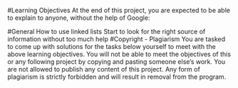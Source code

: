 #Learning Objectives At the end of this project, you are expected to be able to explain to anyone, without the help of Google:

#General How to use linked lists Start to look for the right source of information without too much help #Copyright - Plagiarism You are tasked to come up with solutions for the tasks below yourself to meet with the above learning objectives. You will not be able to meet the objectives of this or any following project by copying and pasting someone else’s work. You are not allowed to publish any content of this project. Any form of plagiarism is strictly forbidden and will result in removal from the program.
